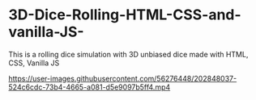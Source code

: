 # 3D-Dice-Rolling-HTML-CSS-and-vanilla-JS-
This is a rolling dice simulation with 3D unbiased dice made with HTML, CSS, Vanilla JS


https://user-images.githubusercontent.com/56276448/202848037-524c6cdc-73b4-4665-a081-d5e9097b5ff4.mp4

